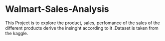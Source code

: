 # Walmart-Sales-Analysis
This Project is to explore the product, sales, perfomance of the sales of the different products derive the insinght according to it .Dataset is taken from the kaggle. 
